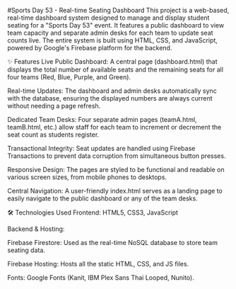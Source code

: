 #Sports Day 53 - Real-time Seating Dashboard
This project is a web-based, real-time dashboard system designed to manage and display student seating for a "Sports Day 53" event. It features a public dashboard to view team capacity and separate admin desks for each team to update seat counts live. The entire system is built using HTML, CSS, and JavaScript, powered by Google's Firebase platform for the backend.

✨ Features
Live Public Dashboard: A central page (dashboard.html) that displays the total number of available seats and the remaining seats for all four teams (Red, Blue, Purple, and Green).

Real-time Updates: The dashboard and admin desks automatically sync with the database, ensuring the displayed numbers are always current without needing a page refresh.

Dedicated Team Desks: Four separate admin pages (teamA.html, teamB.html, etc.) allow staff for each team to increment or decrement the seat count as students register.

Transactional Integrity: Seat updates are handled using Firebase Transactions to prevent data corruption from simultaneous button presses.

Responsive Design: The pages are styled to be functional and readable on various screen sizes, from mobile phones to desktops.

Central Navigation: A user-friendly index.html serves as a landing page to easily navigate to the public dashboard or any of the team desks.

🛠️ Technologies Used
Frontend: HTML5, CSS3, JavaScript

Backend & Hosting:

Firebase Firestore: Used as the real-time NoSQL database to store team seating data.

Firebase Hosting: Hosts all the static HTML, CSS, and JS files.

Fonts: Google Fonts (Kanit, IBM Plex Sans Thai Looped, Nunito).

